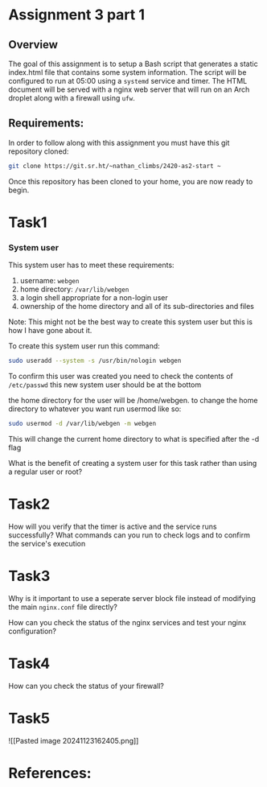 # Assignment 3 part 1


## Overview
The goal of this assignment is to setup a Bash script that generates a static index.html file that contains some system information. The script will be configured to run at 05:00 using a `systemd` service and timer. The HTML document will be served with a nginx web server that will run on an Arch droplet along with a firewall using `ufw`.

## Requirements:

In order to follow along with this assignment you must have this git repository cloned:

```bash
git clone https://git.sr.ht/~nathan_climbs/2420-as2-start ~
```

Once this repository has been cloned to your home, you are now ready to begin.
# Task1
### System user 
This system user has to meet these requirements:
1. username: `webgen`
2. home directory: `/var/lib/webgen`
3. a login shell appropriate for a non-login user
4. ownership of the home directory and all of its sub-directories and files

Note: This might not be the best way to create this system user but this is how I have gone about it.


To create this system user run this command:
```bash
sudo useradd --system -s /usr/bin/nologin webgen
```

To confirm this user was created you need to check the contents of `/etc/passwd` this new system user should be at the bottom

the home directory for the user will be /home/webgen.
to change the home directory to whatever you want run usermod like so:
```bash
sudo usermod -d /var/lib/webgen -m webgen
```
This will change the current home directory to what is specified after the -d flag

What is the benefit of creating a system user for this task rather than using a regular user or root?

# Task2

How will you verify that the timer is active and the service runs successfully? What commands can you run to check logs and to confirm the service's execution

# Task3

Why is it important to use a seperate server block file instead of modifying the main `nginx.conf` file directly?

How can you check the status of the nginx services and test your nginx configuration?
# Task4

How can you check the status of your firewall?


# Task5
![[Pasted image 20241123162405.png]]




# References:
